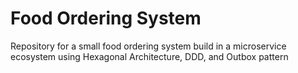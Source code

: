 # Food Ordering System

Repository for a small food ordering system build in a microservice ecosystem using Hexagonal Architecture, DDD, and Outbox pattern
